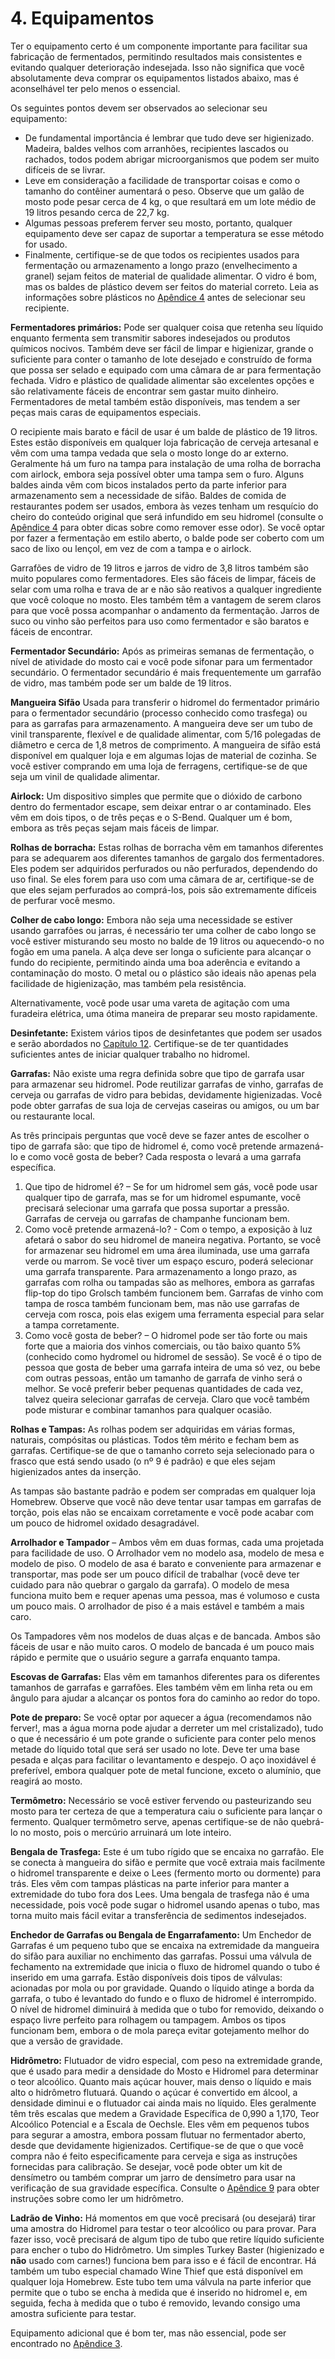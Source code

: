 # 4. Equipamentos

Ter o equipamento certo é um componente importante para facilitar sua fabricação de fermentados, permitindo resultados mais consistentes e evitando qualquer deterioração indesejada. Isso não significa que você absolutamente deva comprar os equipamentos listados abaixo, mas é aconselhável ter pelo menos o essencial.

Os seguintes pontos devem ser observados ao selecionar seu equipamento:

- De fundamental importância é lembrar que tudo deve ser higienizado. Madeira, baldes velhos com arranhões, recipientes lascados ou rachados, todos podem abrigar microorganismos que podem ser muito difíceis de se livrar.
- Leve em consideração a facilidade de transportar coisas e como o tamanho do contêiner aumentará o peso. Observe que um galão de mosto pode pesar cerca de 4 kg, o que resultará em um lote médio de 19 litros pesando cerca de 22,7 kg.
- Algumas pessoas preferem ferver seu mosto, portanto, qualquer equipamento deve ser capaz de suportar a temperatura se esse método for usado.
- Finalmente, certifique-se de que todos os recipientes usados para fermentação ou armazenamento a longo prazo (envelhecimento a granel) sejam feitos de material de qualidade alimentar. O vidro é bom, mas os baldes de plástico devem ser feitos do material correto. Leia as informações sobre plásticos no [Apêndice 4](../appendix/4-plastics.md) antes de selecionar seu recipiente.

**Fermentadores primários:** Pode ser qualquer coisa que retenha seu líquido enquanto fermenta sem transmitir sabores indesejados ou produtos químicos nocivos. Também deve ser fácil de limpar e higienizar, grande o suficiente para conter o tamanho de lote desejado e construído de forma que possa ser selado e equipado com uma câmara de ar para fermentação fechada. Vidro e plástico de qualidade alimentar são excelentes opções e são relativamente fáceis de encontrar sem gastar muito dinheiro. Fermentadores de metal também estão disponíveis, mas tendem a ser peças mais caras de equipamentos especiais.

O recipiente mais barato e fácil de usar é um balde de plástico de 19 litros. Estes estão disponíveis em qualquer loja fabricação de cerveja artesanal e vêm com uma tampa vedada que sela o mosto longe do ar externo. Geralmente há um furo na tampa para instalação de uma rolha de borracha com airlock, embora seja possível obter uma tampa sem o furo. Alguns baldes ainda vêm com bicos instalados perto da parte inferior para armazenamento sem a necessidade de sifão. Baldes de comida de restaurantes podem ser usados, embora às vezes tenham um resquício do cheiro do conteúdo original que será infundido em seu hidromel (consulte o [Apêndice 4](../appendix/4-plastics.md) para obter dicas sobre como remover esse odor). Se você optar por fazer a fermentação em estilo aberto, o balde pode ser coberto com um saco de lixo ou lençol, em vez de com a tampa e o airlock.

Garrafões de vidro de 19 litros e jarros de vidro de 3,8 litros também são muito populares como fermentadores. Eles são fáceis de limpar, fáceis de selar com uma rolha e trava de ar e não são reativos a qualquer ingrediente que você coloque no mosto. Eles também têm a vantagem de serem claros para que você possa acompanhar o andamento da fermentação. Jarros de suco ou vinho são perfeitos para uso como fermentador e são baratos e fáceis de encontrar.

**Fermentador Secundário:** Após as primeiras semanas de fermentação, o nível de atividade do mosto cai e você pode sifonar para um fermentador secundário. O fermentador secundário é mais frequentemente um garrafão de vidro, mas também pode ser um balde de 19 litros.

**Mangueira Sifão** Usada para transferir o hidromel do fermentador primário para o fermentador secundário (processo conhecido como trasfega) ou para as garrafas para armazenamento. A mangueira deve ser um tubo de vinil transparente, flexível e de qualidade alimentar, com 5/16 polegadas de diâmetro e cerca de 1,8 metros de comprimento. A mangueira de sifão está disponível em qualquer loja e em algumas lojas de material de cozinha. Se você estiver comprando em uma loja de ferragens, certifique-se de que seja um vinil de qualidade alimentar.

**Airlock:** Um dispositivo simples que permite que o dióxido de carbono dentro do fermentador escape, sem deixar entrar o ar contaminado. Eles vêm em dois tipos, o de três peças e o S-Bend. Qualquer um é bom, embora as três peças sejam mais fáceis de limpar.

**Rolhas de borracha:** Estas rolhas de borracha vêm em tamanhos diferentes para se adequarem aos diferentes tamanhos de gargalo dos fermentadores. Eles podem ser adquiridos perfurados ou não perfurados, dependendo do uso final. Se eles forem para uso com uma câmara de ar, certifique-se de que eles sejam perfurados ao comprá-los, pois são extremamente difíceis de perfurar você mesmo.

**Colher de cabo longo:** Embora não seja uma necessidade se estiver usando garrafões ou jarras, é necessário ter uma colher de cabo longo se você estiver misturando seu mosto no balde de 19 litros ou aquecendo-o no fogão em uma panela. A alça deve ser longa o suficiente para alcançar o fundo do recipiente, permitindo ainda uma boa aderência e evitando a contaminação do mosto. O metal ou o plástico são ideais não apenas pela facilidade de higienização, mas também pela resistência.

Alternativamente, você pode usar uma vareta de agitação com uma furadeira elétrica, uma ótima maneira de preparar seu mosto rapidamente.

**Desinfetante:** Existem vários tipos de desinfetantes que podem ser usados e serão abordados no [Capítulo 12](12-sanitation.md). Certifique-se de ter quantidades suficientes antes de iniciar qualquer trabalho no hidromel.

**Garrafas:** Não existe uma regra definida sobre que tipo de garrafa usar para armazenar seu hidromel. Pode reutilizar garrafas de vinho, garrafas de cerveja ou garrafas de vidro para bebidas, devidamente higienizadas. Você pode obter garrafas de sua loja de cervejas caseiras ou amigos, ou um bar ou restaurante local.

As três principais perguntas que você deve se fazer antes de escolher o tipo de garrafa são: que tipo de hidromel é, como você pretende armazená-lo e como você gosta de beber? Cada resposta o levará a uma garrafa específica.

1. Que tipo de hidromel é? – Se for um hidromel sem gás, você pode usar qualquer tipo de garrafa, mas se for um hidromel espumante, você precisará selecionar uma garrafa que possa suportar a pressão. Garrafas de cerveja ou garrafas de champanhe funcionam bem.
2. Como você pretende armazená-lo? - Com o tempo, a exposição à luz afetará o sabor do seu hidromel de maneira negativa. Portanto, se você for armazenar seu hidromel em uma área iluminada, use uma garrafa verde ou marrom. Se você tiver um espaço escuro, poderá selecionar uma garrafa transparente. Para armazenamento a longo prazo, as garrafas com rolha ou tampadas são as melhores, embora as garrafas flip-top do tipo Grolsch também funcionem bem. Garrafas de vinho com tampa de rosca também funcionam bem, mas não use garrafas de cerveja com rosca, pois elas exigem uma ferramenta especial para selar a tampa corretamente.
3. Como você gosta de beber? – O hidromel pode ser tão forte ou mais forte que a maioria dos vinhos comerciais, ou tão baixo quanto 5% (conhecido como hydromel ou hidromel de sessão). Se você é o tipo de pessoa que gosta de beber uma garrafa inteira de uma só vez, ou bebe com outras pessoas, então um tamanho de garrafa de vinho será o melhor. Se você preferir beber pequenas quantidades de cada vez, talvez queira selecionar garrafas de cerveja. Claro que você também pode misturar e combinar tamanhos para qualquer ocasião.

**Rolhas e Tampas:** As rolhas podem ser adquiridas em várias formas, naturais, compósitas ou plásticas. Todos têm mérito e fecham bem as garrafas. Certifique-se de que o tamanho correto seja selecionado para o frasco que está sendo usado (o nº 9 é padrão) e que eles sejam higienizados antes da inserção.

As tampas são bastante padrão e podem ser compradas em qualquer loja Homebrew. Observe que você não deve tentar usar tampas em garrafas de torção, pois elas não se encaixam corretamente e você pode acabar com um pouco de hidromel oxidado desagradável.

**Arrolhador e Tampador** – Ambos vêm em duas formas, cada uma projetada para facilidade de uso. O Arrolhador vem no modelo asa, modelo de mesa e modelo de piso. O modelo de asa é barato e conveniente para armazenar e transportar, mas pode ser um pouco difícil de trabalhar (você deve ter cuidado para não quebrar o gargalo da garrafa). O modelo de mesa funciona muito bem e requer apenas uma pessoa, mas é volumoso e custa um pouco mais. O arrolhador de piso é a mais estável e também a mais caro.

Os Tampadores vêm nos modelos de duas alças e de bancada. Ambos são fáceis de usar e não muito caros. O modelo de bancada é um pouco mais rápido e permite que o usuário segure a garrafa enquanto tampa.

**Escovas de Garrafas:** Elas vêm em tamanhos diferentes para os diferentes tamanhos de garrafas e garrafões. Eles também vêm em linha reta ou em ângulo para ajudar a alcançar os pontos fora do caminho ao redor do topo.

**Pote de preparo:** Se você optar por aquecer a água (recomendamos não ferver!, mas a água morna pode ajudar a derreter um mel cristalizado), tudo o que é necessário é um pote grande o suficiente para conter pelo menos metade do líquido total que será ser usado no lote. Deve ter uma base pesada e alças para facilitar o levantamento e despejo. O aço inoxidável é preferível, embora qualquer pote de metal funcione, exceto o alumínio, que reagirá ao mosto.

**Termômetro:** Necessário se você estiver fervendo ou pasteurizando seu mosto para ter certeza de que a temperatura caiu o suficiente para lançar o fermento. Qualquer termômetro serve, apenas certifique-se de não quebrá-lo no mosto, pois o mercúrio arruinará um lote inteiro.

**Bengala de Trasfega:** Este é um tubo rígido que se encaixa no garrafão. Ele se conecta à mangueira do sifão e permite que você extraia mais facilmente o hidromel transparente e deixe o Lees (fermento morto ou dormente) para trás. Eles vêm com tampas plásticas na parte inferior para manter a extremidade do tubo fora dos Lees. Uma bengala de trasfega não é uma necessidade, pois você pode sugar o hidromel usando apenas o tubo, mas torna muito mais fácil evitar a transferência de sedimentos indesejados.

**Enchedor de Garrafas ou Bengala de Engarrafamento:** Um Enchedor de Garrafas é um pequeno tubo que se encaixa na extremidade da mangueira do sifão para auxiliar no enchimento das garrafas. Possui uma válvula de fechamento na extremidade que inicia o fluxo de hidromel quando o tubo é inserido em uma garrafa. Estão disponíveis dois tipos de válvulas: acionadas por mola ou por gravidade. Quando o líquido atinge a borda da garrafa, o tubo é levantado do fundo e o fluxo de hidromel é interrompido. O nível de hidromel diminuirá à medida que o tubo for removido, deixando o espaço livre perfeito para rolhagem ou tampagem. Ambos os tipos funcionam bem, embora o de mola pareça evitar gotejamento melhor do que a versão de gravidade.

**Hidrômetro:** Flutuador de vidro especial, com peso na extremidade grande, que é usado para medir a densidade do Mosto e Hidromel para determinar o teor alcoólico. Quanto mais açúcar houver, mais denso o líquido e mais alto o hidrômetro flutuará. Quando o açúcar é convertido em álcool, a densidade diminui e o flutuador cai ainda mais no líquido. Eles geralmente têm três escalas que medem a Gravidade Específica de 0,990 a 1,170, Teor Alcoólico Potencial e a Escala de Oechsle. Eles vêm em pequenos tubos para segurar a amostra, embora possam flutuar no fermentador aberto, desde que devidamente higienizados. Certifique-se de que o que você compra não é feito especificamente para cerveja e siga as instruções fornecidas para calibração. Se desejar, você pode obter um kit de densímetro ou também comprar um jarro de densímetro para usar na verificação de sua gravidade específica. Consulte o [Apêndice 9](../appendix/9-how-to-read-a-hydrometer.md) para obter instruções sobre como ler um hidrômetro.

**Ladrão de Vinho:** Há momentos em que você precisará (ou desejará) tirar uma amostra do Hidromel para testar o teor alcoólico ou para provar. Para fazer isso, você precisará de algum tipo de tubo que retire líquido suficiente para encher o tubo do Hidrômetro. Um simples Turkey Baster (higienizado e **não** usado com carnes!) funciona bem para isso e é fácil de encontrar. Há também um tubo especial chamado Wine Thief que está disponível em qualquer loja Homebrew. Este tubo tem uma válvula na parte inferior que permite que o tubo se encha à medida que é inserido no hidromel e, em seguida, fecha à medida que o tubo é removido, levando consigo uma amostra suficiente para testar.

Equipamento adicional que é bom ter, mas não essencial, pode ser encontrado no [Apêndice 3](../appendix/3-additional-equipment.md).